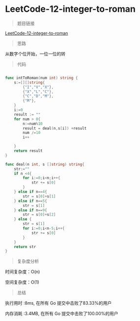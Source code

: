 # LeetCode-12-integer-to-roman

>题目链接

[LeetCode-12-integer-to-roman](https://leetcode-cn.com/problems/integer-to-roman/)

>思路

从数字个位开始，一位一位的转

>代码

```go

func intToRoman(num int) string {
    s:=[][]string{
        {"I","V","X"},
        {"X","L","C"},
        {"C","D","M"},
        {"M"},
    }
    i:=0
    result := ""
    for num > 0{
        n:=num%10
        result = deal(n,s[i]) +result
        num /=10
        i++

    }
    return result
}

func deal(n int, s []string) string{
    str:=""
    if n <4{
        for i:=0;i<n;i++{
            str += s[0]
        }
    } else if n==4{
        str = s[0]+s[1]
    } else if n==5{
        str = s[1]
    } else if n==9{
        str = s[0]+s[2]
    } else {
        str = s[1]
        for i:=0;i<n-5;i++{
            str += s[0]
        }
    }
    return str
}
```

>复杂度分析

时间复杂度：O(n)

空间复杂度：O(1)

>总结

执行用时 :8ms, 在所有 Go 提交中击败了83.33%的用户

内存消耗 :3.4MB, 在所有 Go 提交中击败了100.00%的用户
